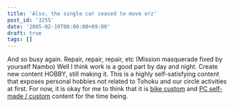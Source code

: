 ```yaml
---
title: 'Also, the single car ceased to move orz'
post_id: '3255'
date: '2005-02-19T00:00:00+09:00'
draft: true
tags: []
---
```


And so busy again. Repair, repair, repair, etc (Mission masquerade fixed by yourself Nambo) Well I think work is a good part by day and night. Create new content HOBBY, still making it. This is a highly self-satisfying content that exposes personal hobbies not related to Tohoku and our circle activities at first. For now, it is okay for me to think that it is [bike custom](/category/goods?tag=vehicles) and [PC self-made / custom](/category/goods?tag=pc) content for the time being.
